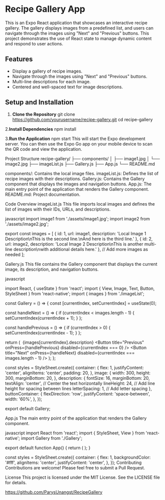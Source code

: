 # Recipe Gallery App

This is an Expo React application that showcases an interactive recipe gallery. The gallery displays images from a predefined list, and users can navigate through the images using "Next" and "Previous" buttons. This project demonstrates the use of React state to manage dynamic content and respond to user actions.

## Features

- Display a gallery of recipe images.
- Navigate through the images using "Next" and "Previous" buttons.
- Multi-line descriptions for each image.
- Centered and well-spaced text for image descriptions.

## Setup and Installation

1. **Clone the Repository**
   git clone https://github.com/yourusername/recipe-gallery.git
   cd recipe-gallery


2.**Install Dependencies**
npm install

3.**Run the Application**
npm start
This will start the Expo development server. You can then use the Expo Go app on your mobile device to scan the QR code and view the application.

Project Structure
recipe-gallery/
├── components/
│   ├── image1.jpg
│   └── image2.jpg
├── imageList.js
├── Gallery.js
├── App.js
└── README.md

components/: Contains the local image files.
imageList.js: Defines the list of recipe images with their descriptions.
Gallery.js: Contains the Gallery component that displays the images and navigation buttons.
App.js: The main entry point of the application that renders the Gallery component.
README.md: Project documentation.

Code Overview
imageList.js
This file imports local images and defines the list of images with their IDs, URLs, and descriptions.

javascript
import image1 from './assets/image1.jpg';
import image2 from './assets/image2.jpg';

export const images = [
  {
    id: 1,
    url: image1,
    description: 'Local Image 1 Description\nThis is the second line.\nAnd here is the third line.'
  },
  {
    id: 2,
    url: image2,
    description: 'Local Image 2 Description\nThis is another multi-line description\nwith additional details here.'
  },
  // Add more images as needed
];

Gallery.js
This file contains the Gallery component that displays the current image, its description, and navigation buttons.

javascript

import React, { useState } from 'react';
import { View, Image, Text, Button, StyleSheet } from 'react-native';
import { images } from './imageList';

const Gallery = () => {
  const [currentIndex, setCurrentIndex] = useState(0);

  const handleNext = () => {
    if (currentIndex < images.length - 1) {
      setCurrentIndex(currentIndex + 1);
    }
  };

  const handlePrevious = () => {
    if (currentIndex > 0) {
      setCurrentIndex(currentIndex - 1);
    }
  };

  return (
    <View style={styles.container}>
      <Image source={images[currentIndex].url} style={styles.image} />
      <Text style={styles.description}>{images[currentIndex].description}</Text>
      <View style={styles.buttonContainer}>
        <Button title="Previous" onPress={handlePrevious} disabled={currentIndex === 0} />
        <Button title="Next" onPress={handleNext} disabled={currentIndex === images.length - 1} />
      </View>
    </View>
  );
};

const styles = StyleSheet.create({
  container: {
    flex: 1,
    justifyContent: 'center',
    alignItems: 'center',
    padding: 20,
  },
  image: {
    width: 300,
    height: 300,
    marginBottom: 20,
  },
  description: {
    fontSize: 16,
    marginBottom: 20,
    textAlign: 'center',  // Center the text horizontally
    lineHeight: 24,       // Add line height for spacing between lines
    letterSpacing: 1,     // Add letter spacing
  },
  buttonContainer: {
    flexDirection: 'row',
    justifyContent: 'space-between',
    width: '60%',
  },
});

export default Gallery;

App.js
The main entry point of the application that renders the Gallery component.

javascript
import React from 'react';
import { StyleSheet, View } from 'react-native';
import Gallery from './Gallery';

export default function App() {
  return (
    <View style={styles.container}>
      <Gallery />
    </View>
  );
}

const styles = StyleSheet.create({
  container: {
    flex: 1,
    backgroundColor: '#fff',
    alignItems: 'center',
    justifyContent: 'center',
  },
});
Contributing
Contributions are welcome! Please feel free to submit a Pull Request.

License
This project is licensed under the MIT License. See the LICENSE file for details.

https://github.com/ParysUnangst/RecipeGallery